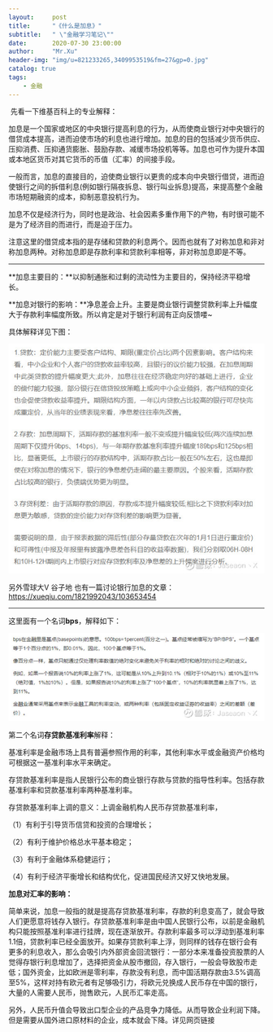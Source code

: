 ```yaml
---
layout:     post
title:      "《什么是加息》"
subtitle:   " \"金融学习笔记\""
date:       2020-07-30 23:00:00
author:     "Mr.Xu"
header-img: "img/u=821233265,3409953519&fm=27&gp=0.jpg"
catalog: true
tags:
    - 金融
---
```


​	先看一下维基百科上的专业解释：

 加息是一个国家或地区的中央银行提高利息的行为，从而使商业银行对中央银行的借贷成本提高，进而迫使市场的利息也进行增加。加息的目的包括减少货币供应、压抑消费、压抑通货膨胀、鼓励存款、减缓市场投机等等。加息也可作为提升本国或本地区货币对其它货币的币值（汇率）的间接手段。

 一般而言，加息的直接目的，迫使商业银行以更贵的成本向中央银行借贷，进而迫使银行之间的拆借利息(例如银行隔夜拆息、银行叫业拆息)提高，来提高整个金融市场短期融资的成本，抑制恶意投机行为。

加息不仅是经济行为，同时也是政治、社会因素多重作用下的产物，有时很可能不是为了经济目的而进行，而是迫于压力。

注意这里的借贷成本指的是存储和贷款的利息两个。因而也就有了对称加息和非对称加息两种。对称加息即是存款利率和贷款利率相等，非对称加息即是不等。

------

**加息主要目的：**以抑制通胀和过剩的流动性为主要目的，保持经济平稳增长。

**加息对银行的影响：**净息差会上升。主要是商业银行调整贷款利率上升幅度大于存款利率幅度所致。所以肯定是对于银行利润有正向反馈喽~

具体解释详见下图：

![](/img/17399af2e3021d2e3fed1cf0.png!custom660.jpg)



  另外雪球大V 谷子地 也有一篇讨论银行加息的文章： https://xueqiu.com/1821992043/103653454

------

  这里面有一个名词**bps**，解释如下：

![](/img/17399b5590b21ea33feeadf6.png!custom660.jpg)

  第二个名词**存贷款基准利率**解释：

基准利率是金融市场上具有普遍参照作用的利率，其他利率水平或金融资产价格均可根据这一基准利率水平来确定。

存贷款基准利率是指人民银行公布的商业银行存款与贷款的指导性利率。包括存款基准利率和贷款基准利率两种基准利率。

存贷款基准利率上调的意义：上调金融机构人民币存贷款基准利率，

  （1）有利于引导货币信贷和投资的合理增长；

  （2）有利于维护价格总水平基本稳定；

  （3）有利于金融体系稳健运行；

  （4）有利于经济平衡增长和结构优化，促进国民经济又好又快地发展。



**加息对汇率的影响：**

简单来说，加息一般指的就是提高存贷款基准利率，存款的利息变高了，就会导致人们更愿意将钱存入银行。存贷款基准利率是由中国人民银行公布，以前是金融机构只能按照基准利率进行挂牌，现在逐渐放开。存款利率最多可以浮动到基准利率1.1倍，贷款利率已经全面放开。
​		如果存贷款利率上浮，则同样的钱存在银行会有更多的利息收入，那么会吸引内外部资金回流银行：一部分本来准备投资股票的人觉得存银行利息增加了，选择把资金从股市撤回，存入银行，一般会导致股市走低；国外资金，比如欧洲是零利率，存款没有利息，而中国活期存款由3.5%调高至5%，这样对持有欧元者有足够吸引力，将欧元兑换成人民币存在中国的银行，大量的人需要人民币，抛售欧元，人民币汇率走高。

另外，人民币升值会导致出口型企业的产品竞争力降低。从而导致企业利润下降。但是需要从国外进口原材料的企业，成本就会下降。详见网页链接

